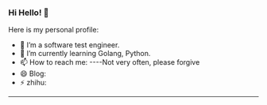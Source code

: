 ### Hi Hello! 👋

Here is my personal profile:

- 🔭 I’m a software test engineer.
- 🌱 I’m currently learning Golang, Python.
- 📫 How to reach me:  ----Not very often, please forgive
- 😄 Blog: 
- ⚡ zhihu: 
---
